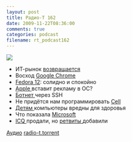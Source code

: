 ```yaml
---
layout: post
title: Радио-Т 162
date: 2009-11-22T08:36:00
comments: true
categories: podcast
filename: rt_podcast162
---
```

![](https://radio-t.com/images/radio-t/rt162.jpg)




- ИТ-рынок [возвращается](http://business.compulenta.ru/479440/)
- Восход [Google Chrome](http://www.engadget.com/2009/11/19/googles-chrome-os-revealed/?utm_source=feedburner&utm_medium=feed&utm_campaign=Feed%3A+weblogsinc%2Fengadget+%28Engadget%29)
- [Fedora 12](http://www.opennet.ru/opennews/art.shtml?num=24286): солидно и спокойно
- [Apple ](http://webplanet.ru/news/advert/2009/11/18/apple_ados.html)вставит рекламу в ОС?
- [Ботнет ](http://www.opennet.ru/opennews/art.shtml?num=24276)через SSH
- Не придётся нам программировать [Cell](http://www.osnews.com/story/22518/IBM_Halts_Future_Cell_Development)
- [Детям ](http://webplanet.ru/news/life/2009/11/20/gennadiy.html)компьютеры вредны для здоровья
- Что показала [Microsoft](http://internetno.net/2009/11/19/internet-explorer-9/)
- [ICQ ](http://kara.allthingsd.com/20091118/aol-hires-bankers-to-sell-off-icq-as-internet-service-starts-to-shed-non-core-assets/)продали, но [ретвиты ](http://internetno.net/2009/11/20/twitter-retweets/)добавили

[Аудио](http://archive.rucast.net/radio-t/media/rt_podcast162.mp3)
[radio-t.torrent](http://www.radio-t.com/torrents/rt_podcast162.mp3.torrent)
<audio src="http://archive.rucast.net/radio-t/media/rt_podcast162.mp3" preload="none"></audio>
